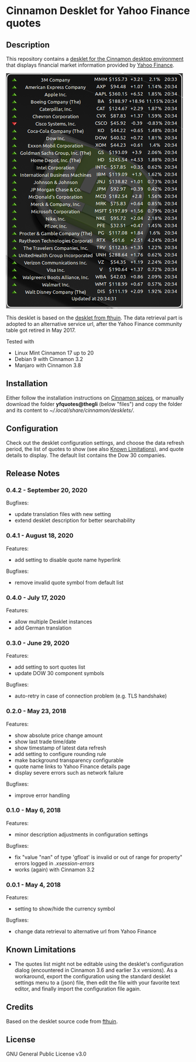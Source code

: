 # Cinnamon Desklet for Yahoo Finance quotes

## Description
This repository contains a [desklet for the Cinnamon desktop environment](https://cinnamon-spices.linuxmint.com/desklets) that displays financial market information provided by [Yahoo Finance](https://finance.yahoo.com/).

![Screenshot](screenshot.png)

This desklet is based on the [desklet from fthuin](https://github.com/fthuin/yahoofinance-cinnamon-desklet). The data retrieval part is adopted to an alternative service url, after the Yahoo Finance community table got retired in May 2017.

Tested with

- Linux Mint Cinnamon 17 up to 20
- Debian 9 with Cinnamon 3.2
- Manjaro with Cinnamon 3.8


## Installation
Either follow the installation instructions on [Cinnamon spices](https://cinnamon-spices.linuxmint.com/desklets), or manually download the folder **yfquotes@thegli** (below "files") and copy the folder and its content to *~/.local/share/cinnamon/desklets/*.

## Configuration
Check out the desklet configuration settings, and choose the data refresh period, the list of quotes to show (see also [Known Limitations](#known-limitations)), and quote details to display. The default list contains the Dow 30 companies.

## Release Notes

### 0.4.2 - September 20, 2020
Bugfixes:
* update translation files with new setting
* extend desklet description for better searchability

### 0.4.1 - August 18, 2020
Features:
* add setting to disable quote name hyperlink

Bugfixes:
* remove invalid quote symbol from default list

### 0.4.0 - July 17, 2020 
Features:
* allow multiple Desklet instances
* add German translation

### 0.3.0 - June 29, 2020
Features:
* add setting to sort quotes list
* update DOW 30 component symbols

Bugfixes:
* auto-retry in case of connection problem (e.g. TLS handshake)

### 0.2.0 - May 23, 2018
Features:
* show absolute price change amount
* show last trade time/date
* show timestamp of latest data refresh
* add setting to configure rounding rule
* make background transparency configurable
* quote name links to Yahoo Finance details page
* display severe errors such as network failure

Bugfixes:
* improve error handling

### 0.1.0 - May 6, 2018
Features:
* minor description adjustments in configuration settings

Bugfixes:
* fix "value "nan" of type 'gfloat' is invalid or out of range for property" errors logged in *.xsession-errors*
* works (again) with Cinnamon 3.2

### 0.0.1 - May 4, 2018
Features:
* setting to show/hide the currency symbol

Bugfixes:
* change data retrieval to alternative url from Yahoo Finance

## Known Limitations

* The quotes list might not be editable using the desklet's configuration dialog (encountered in Cinnamon 3.6 and earlier 3.x versions). As a workaround, export the configuration using the standard desklet settings menu to a (json) file, then edit the file with your favorite text editor, and finally import the configuration file again.

## Credits
Based on the desklet source code from [fthuin](https://github.com/fthuin/yahoofinance-cinnamon-desklet).

## License
GNU General Public License v3.0
